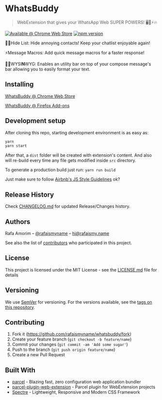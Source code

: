 # WhatsBuddy
> WebExtension that gives your WhatsApp Web SUPER POWERS! 🖥💬⚡️🔥

[![Available @ Chrome Web Store](https://developer.chrome.com/webstore/images/ChromeWebStore_BadgeWBorder_v2_206x58.png)](https://chrome.google.com/webstore/detail/whatsbuddy/ejliopghaapgmlgabgchokefmlfbaikh)
[![npm version](https://badge.fury.io/js/whatsbuddy.svg)](https://badge.fury.io/js/whatsbuddy)

🤘🏼Hide List: Hide annoying contacts! Keep your chatlist enjoyable again!

⚡️Message Macros: Add quick message macros for a faster response!

👸🏼WYSI**N**WYG: Enables an utility bar on top of your compose message's bar allowing you to easily format your text.

## Installing

[WhatsBuddy @ Chrome Web Store](https://chrome.google.com/webstore/detail/whatsbuddy/ejliopghaapgmlgabgchokefmlfbaikh)

[WhatsBuddy @ Firefox Add-ons](https://addons.mozilla.org/en-US/firefox/addon/whatsbuddy/)

## Development setup

After cloning this repo, starting development environment is as easy as:

```sh
yarn
yarn start
```

After that, a `dist` folder will be created with extension's content. And also will re-build every time any file gets modified inside `src` directory.

To generate a production build just run: `yarn run build`

Just make sure to follow [Airbnb's JS Style Guidelines](https://github.com/airbnb/javascript) ok?

## Release History

Check  [CHANGELOG.md](https://github.com/rafaismyname/whatsbuddy/blob/master/CHANGELOG.md) for updated Release/Changes history.

## Authors

Rafa Amorim – [@rafaismyname](https://github.com/rafaismyname) – hi@rafaismy.name

See also the list of [contributors](https://github.com/rafaismyname/whatsbuddy/contributors) who participated in this project.

## License

This project is licensed under the MIT License - see the  [LICENSE.md](https://github.com/rafaismyname/whatsbuddy/blob/master/LICENSE.md)  file for details

## Versioning

We use  [SemVer](http://semver.org/)  for versioning. For the versions available, see the  [tags on this repository](https://github.com/rafaismyname/whatsbuddy/tags).

## Contributing

1. Fork it (<https://github.com/rafaismyname/whatsbuddy/fork>)
2. Create your feature branch (`git checkout -b feature/name`)
3. Commit your changes (`git commit -am 'Add some sugar'`)
4. Push to the branch (`git push origin feature/name`)
5. Create a new Pull Request

## Built With

-   [parcel](https://github.com/parcel-bundler/parcel) - Blazing fast, zero configuration web application bundler
-   [parcel-plugin-web-extension](https://github.com/kevincharm/parcel-plugin-web-extension)  - Parcel plugin for WebExtension projects
-   [Spectre](https://github.com/picturepan2/spectre)  - Lightweight, Responsive and Modern CSS Framework

